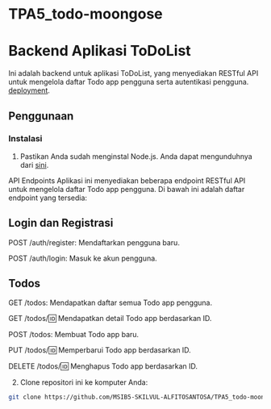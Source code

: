 # TPA5_todo-moongose

# Backend Aplikasi ToDoList

Ini adalah backend untuk aplikasi ToDoList, yang menyediakan RESTful API untuk mengelola daftar Todo app pengguna serta autentikasi pengguna.
[deployment](https://tpa5todo-moongose-production.up.railway.app).

## Penggunaan

### Instalasi

1. Pastikan Anda sudah menginstal Node.js. Anda dapat mengunduhnya dari [sini](https://nodejs.org/).

API Endpoints
Aplikasi ini menyediakan beberapa endpoint RESTful API untuk mengelola daftar Todo app pengguna. Di bawah ini adalah daftar endpoint yang tersedia:

## Login dan Registrasi

POST /auth/register: Mendaftarkan pengguna baru.

POST /auth/login: Masuk ke akun pengguna.

## Todos

GET /todos: Mendapatkan daftar semua Todo app pengguna.

GET /todos/:id: Mendapatkan detail Todo app berdasarkan ID.

POST /todos: Membuat Todo app baru.

PUT /todos/:id: Memperbarui Todo app berdasarkan ID.

DELETE /todos/:id: Menghapus Todo app berdasarkan ID.

2. Clone repositori ini ke komputer Anda:

```bash
git clone https://github.com/MSIB5-SKILVUL-ALFITOSANTOSA/TPA5_todo-moongose.git
```
